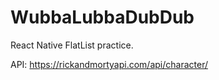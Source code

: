 # WubbaLubbaDubDub

React Native FlatList practice.

API: https://rickandmortyapi.com/api/character/
